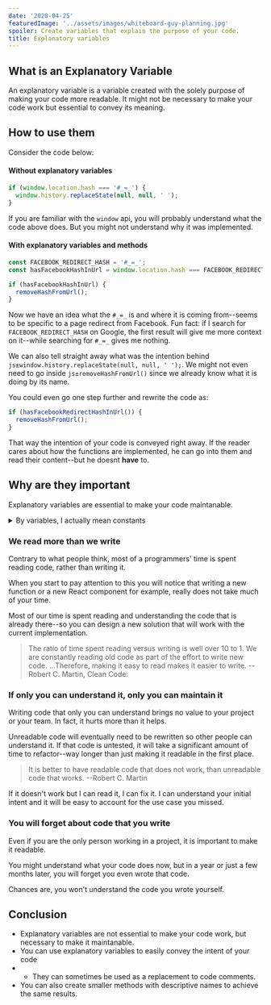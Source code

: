 ```yaml
---
date: '2020-04-25'
featuredImage: '../assets/images/whiteboard-guy-planning.jpg'
spoiler: Create variables that explain the purpose of your code.
title: Explanatory variables
---
```


## What is an Explanatory Variable

An explanatory variable is a variable created with the solely purpose of making your code more readable. It might not be necessary to make your code work but essential to convey its meaning.

## How to use them

Consider the code below:

#### Without explanatory variables

```jsx
if (window.location.hash === '#_=_') {
  window.history.replaceState(null, null, ' ');
}
```

If you are familiar with the `window` api, you will probably understand what the code above does. But you might not understand why it was implemented.

#### With explanatory variables and methods

```jsx
const FACEBOOK_REDIRECT_HASH = '#_=_';
const hasFacebookHashInUrl = window.location.hash === FACEBOOK_REDIRECT_HASH;

if (hasFacebookHashInUrl) {
  removeHashFromUrl();
}
```

Now we have an idea what the `#_=_` is and where it is coming from--seems to be specific to a page redirect from Facebook. Fun fact: if I search for `FACEBOOK_REDIRECT_HASH` on Google, the first result will give me more context on it--while searching for `#_=_` gives me nothing.

We can also tell straight away what was the intention behind `js±window.history.replaceState(null, null, ' ');`. We might not even need to go inside `js±removeHashFromUrl()` since we already know what it is doing by its name.

You could even go one step further and rewrite the code as:

```jsx
if (hasFacebookRedirectHashInUrl()) {
  removeHashFromUrl();
}
```

That way the intention of your code is conveyed right away. If the reader cares about how the functions are implemented, he can go into them and read their content--but he doesnt **have** to.

## Why are they important

Explanatory variables are essential to make your code maintanable.

<details>
  <summary>By variables, I actually mean constants</summary>
  I chose to use the word variable since it is more commonly used. Very often constants are referred as variables when discussing code. Whether this is accurate or not, is a semantic detail and it does not matter in this context--discussing semantics is usually not effective.

I do not remember the last time I created a variable when coding. A few years back I switched to only use constants and to not reassign values--as a personal preference. I still call them variables just for convenience sake.

</details>

### We read more than we write

Contrary to what people think, most of a programmers' time is spent reading code, rather than writing it.

When you start to pay attention to this you will notice that writing a new function or a new React component for example, really does not take much of your time.

Most of our time is spent reading and understanding the code that is already there--so you can design a new solution that will work with the current implementation.

> The ratio of time spent reading versus writing is well over 10 to 1. We are constantly reading old code as part of the effort to write new code.
> ...Therefore, making it easy to read makes it easier to write.
> --Robert C. Martin, Clean Code:

### If only you can understand it, only you can maintain it

Writing code that only you can understand brings no value to your project or your team. In fact, it hurts more than it helps.

Unreadable code will eventually need to be rewritten so other people can understand it. If that code is untested, it will take a significant amount of time to refactor--way longer than just making it readable in the first place.

> It is better to have readable code that does not work, than unreadable code that works.
> --Robert C. Martin

If it doesn't work but I can read it, I can fix it. I can understand your initial intent and it will be easy to account for the use case you missed.

### You will forget about code that you write

Even if you are the only person working in a project, it is important to make it readable.

You might understand what your code does now, but in a year or just a few months later, you will forget you even wrote that code.

Chances are, you won't understand the code you wrote yourself.

## Conclusion

- Explanatory variables are not essential to make your code work, but necessary to make it maintanable.
- You can use explanatory variables to easily convey the intent of your code
- - They can sometimes be used as a replacement to code comments.
- You can also create smaller methods with descriptive names to achieve the same results.
